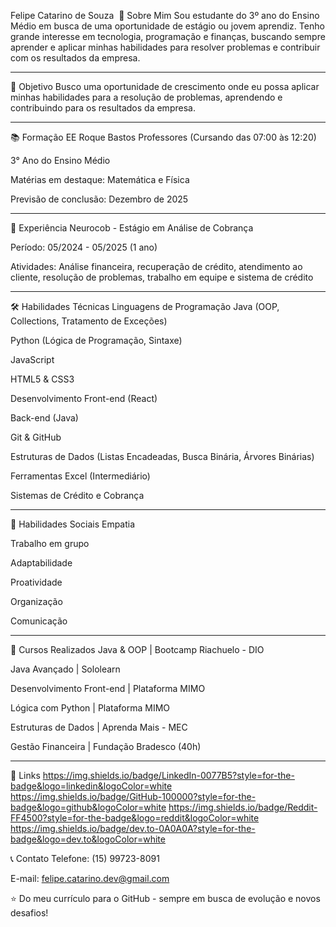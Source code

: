 Felipe Catarino de Souza
<img src="">
👋 Sobre Mim
Sou estudante do 3º ano do Ensino Médio em busca de uma oportunidade de estágio ou jovem aprendiz. Tenho grande interesse em tecnologia, programação e finanças, buscando sempre aprender e aplicar minhas habilidades para resolver problemas e contribuir com os resultados da empresa.

-----

🎯 Objetivo
Busco uma oportunidade de crescimento onde eu possa aplicar minhas habilidades para a resolução de problemas, aprendendo e contribuindo para os resultados da empresa.

----

📚 Formação
EE Roque Bastos Professores (Cursando das 07:00 às 12:20)

3° Ano do Ensino Médio

Matérias em destaque: Matemática e Física

Previsão de conclusão: Dezembro de 2025

----------
💼 Experiência
Neurocob - Estágio em Análise de Cobrança

Período: 05/2024 - 05/2025 (1 ano)

Atividades: Análise financeira, recuperação de crédito, atendimento ao cliente, resolução de problemas, trabalho em equipe e sistema de crédito

-------
🛠️ Habilidades Técnicas
Linguagens de Programação
Java (OOP, Collections, Tratamento de Exceções)

Python (Lógica de Programação, Sintaxe)

JavaScript

HTML5 & CSS3

Desenvolvimento
Front-end (React)

Back-end (Java)

Git & GitHub

Estruturas de Dados (Listas Encadeadas, Busca Binária, Árvores Binárias)

Ferramentas
Excel (Intermediário)

Sistemas de Crédito e Cobrança

------------
🌟 Habilidades Sociais
Empatia

Trabalho em grupo

Adaptabilidade

Proatividade

Organização

Comunicação

----------
📖 Cursos Realizados
Java & OOP | Bootcamp Riachuelo - DIO

Java Avançado | Sololearn

Desenvolvimento Front-end | Plataforma MIMO

Lógica com Python | Plataforma MIMO

Estruturas de Dados | Aprenda Mais - MEC

Gestão Financeira | Fundação Bradesco (40h)

------------------
🔗 Links
https://img.shields.io/badge/LinkedIn-0077B5?style=for-the-badge&logo=linkedin&logoColor=white
https://img.shields.io/badge/GitHub-100000?style=for-the-badge&logo=github&logoColor=white
https://img.shields.io/badge/Reddit-FF4500?style=for-the-badge&logo=reddit&logoColor=white
https://img.shields.io/badge/dev.to-0A0A0A?style=for-the-badge&logo=dev.to&logoColor=white

📞 Contato
Telefone: (15) 99723-8091

E-mail: felipe.catarino.dev@gmail.com

⭐️ Do meu currículo para o GitHub - sempre em busca de evolução e novos desafios!

